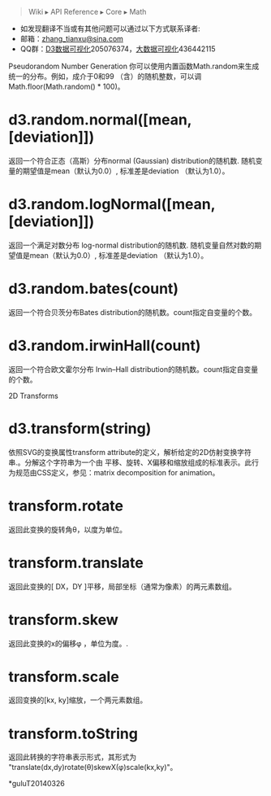 > Wiki ▸ API Reference ▸ Core ▸ Math
* 如发现翻译不当或有其他问题可以通过以下方式联系译者:
* 邮箱：zhang_tianxu@sina.com
* QQ群：[D3数据可视化](http://jq.qq.com/?_wv=1027&k=ZGcqYF)205076374，[大数据可视化](http://jq.qq.com/?_wv=1027&k=S8wGMe)436442115

Pseudorandom Number Generation
你可以使用内置函数Math.random来生成统一的分布。例如，成介于0和99 （含）的随机整数，可以调Math.floor(Math.random() * 100)。
# d3.random.normal([mean, [deviation]])
返回一个符合正态（高斯）分布normal (Gaussian) distribution的随机数. 
随机变量的期望值是mean（默认为0.0）, 标准差是deviation （默认为1.0）。
# d3.random.logNormal([mean, [deviation]])
返回一个满足对数分布 log-normal distribution的随机数.
随机变量自然对数的期望值是mean（默认为0.0）, 标准差是deviation （默认为1.0）。
# d3.random.bates(count)
返回一个符合贝茨分布Bates distribution的随机数。count指定自变量的个数。
# d3.random.irwinHall(count)
返回一个符合欧文霍尔分布 Irwin–Hall distribution的随机数。count指定自变量的个数。

2D Transforms
# d3.transform(string)
依照SVG的变换属性transform attribute的定义，解析给定的2D仿射变换字符串.。分解这个字符串为一个由 平移、旋转、X偏移和缩放组成的标准表示。此行为规范由CSS定义，参见：matrix decomposition for animation。
# transform.rotate
返回此变换的旋转角θ，以度为单位。
# transform.translate
返回此变换的[ DX，DY ]平移，局部坐标（通常为像素）的两元素数组。
# transform.skew
返回此变换的x的偏移φ ，单位为度。.
# transform.scale
返回变换的[kx, ky]缩放，一个两元素数组。
# transform.toString
返回此转换的字符串表示形式，其形式为 "translate(dx,dy)rotate(θ)skewX(φ)scale(kx,ky)"。

*guluT20140326